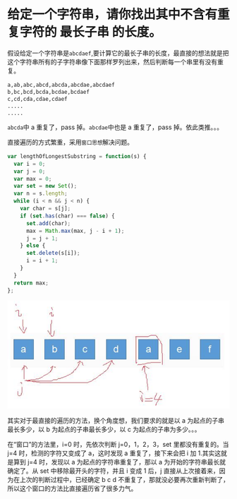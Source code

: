 # 给定一个字符串，请你找出其中不含有重复字符的 最长子串 的长度。

假设给定一个字符串是`abcdaef`,要计算它的最长子串的长度，最直接的想法就是把这个字符串所有的子字符串像下面那样罗列出来，然后判断每一个串里有没有重复。

```
a,ab,abc,abcd,abcda,abcdae,abcdaef
b,bc,bcd,bcda,bcdae,bcdaef
c,cd,cda,cdae,cdaef
.....
.....

```

`abcda`中 a 重复了，pass 掉。`abcdae`中也是 a 重复了，pass 掉。依此类推。。。

直接遍历的方式繁重，采用`窗口思想`解决问题。

```js
var lengthOfLongestSubstring = function(s) {
  var i = 0;
  var j = 0;
  var max = 0;
  var set = new Set();
  var n = s.length;
  while (i < n && j < n) {
    var char = s[j];
    if (set.has(char) === false) {
      set.add(char);
      max = Math.max(max, j - i + 1);
      j = j + 1;
    } else {
      set.delete(s[i]);
      i = i + 1;
    }
  }
  return max;
};
```

![过程图](./过程图.jpg)

其实对于最直接的遍历的方法，换个角度想，我们要求的就是以 a 为起点的子串最长多少，以 b 为起点的子串最长多少，以 c 为起点的子串为多少。。。

在“窗口”的方法里，i=0 时，先依次判断 j=0，1，2，3，set 里都没有重复的。当 j=4 时，检测的字符又变成了 a，这时发现 a 重复了，接下来会把 i 加 1.其实这就是算到 j=4 时，发现以 a 为起点的字符串重复了，那以 a 为开始的字符串最长就确定了。从 set 中移除最开头的字符，并且 i 变成 1 后，j 直接从上次接着来，因为在上次的判断过程中，已经确定 b c d 不重复了，那就没必要再次重新判断了，所以这个窗口的方法比直接遍历省了很多力气。
